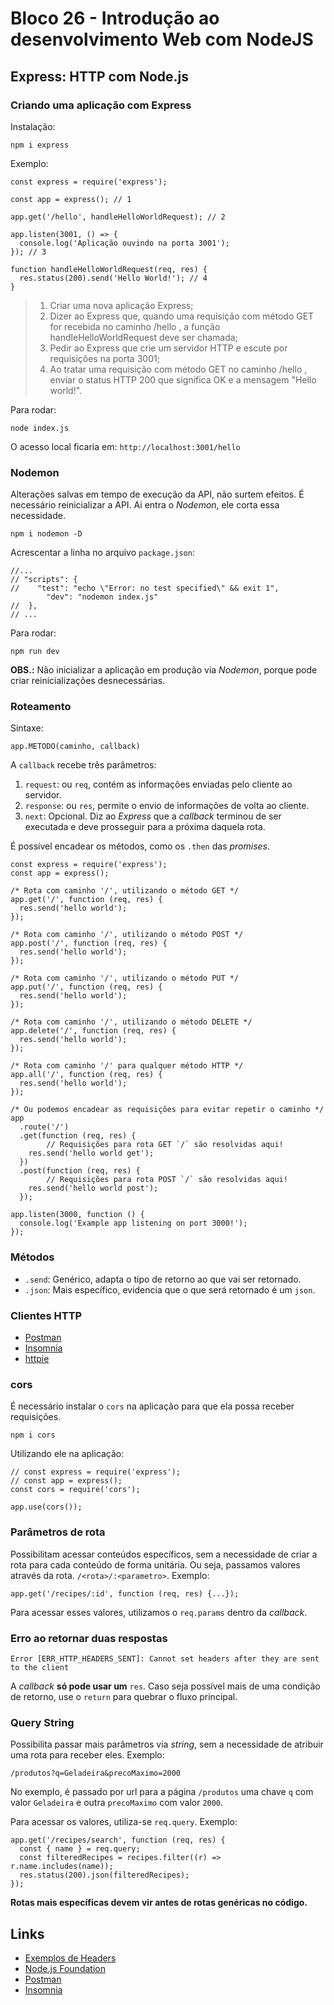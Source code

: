 # Bloco 26 - Introdução ao desenvolvimento Web com NodeJS

## Express: HTTP com Node.js

### Criando uma aplicação com Express

Instalação:

```
npm i express
```

Exemplo:

```
const express = require('express');

const app = express(); // 1

app.get('/hello', handleHelloWorldRequest); // 2

app.listen(3001, () => {
  console.log('Aplicação ouvindo na porta 3001');
}); // 3

function handleHelloWorldRequest(req, res) {
  res.status(200).send('Hello World!'); // 4
}
```

> 1. Criar uma nova aplicação Express;
> 2. Dizer ao Express que, quando uma requisição com método GET for recebida no caminho /hello , a função handleHelloWorldRequest deve ser chamada;
> 3. Pedir ao Express que crie um servidor HTTP e escute por requisições na porta 3001;
> 4. Ao tratar uma requisição com método GET no caminho /hello , enviar o status HTTP 200 que significa OK e a mensagem "Hello world!".

Para rodar:

```
node index.js
```

O acesso local ficaria em: `http://localhost:3001/hello`

### Nodemon

Alterações salvas em tempo de execução da API, não surtem efeitos. É necessário reinicializar a API. Ai entra o *Nodemon*, ele corta essa necessidade.

```
npm i nodemon -D
```

Acrescentar a linha no arquivo `package.json`:

```
//...
// "scripts": {
//    "test": "echo \"Error: no test specified\" && exit 1",
        "dev": "nodemon index.js"
//  },
// ...
```

Para rodar:

```
npm run dev
```

**OBS.:** Não inicializar a aplicação em produção via *Nodemon*, porque pode criar reinicializações desnecessárias.

### Roteamento

Sintaxe:

```
app.METODO(caminho, callback)
```

A `callback` recebe três parâmetros:

1. `request`: ou `req`, contém as informações enviadas pelo cliente ao servidor.
2. `response`: ou `res`, permite o envio de informações de volta ao cliente.
3. `next`: Opcional. Diz ao *Express* que a *callback* terminou de ser executada e deve prosseguir para a próxima daquela rota.

É possível encadear os métodos, como os `.then` das *promises*.

```
const express = require('express');
const app = express();

/* Rota com caminho '/', utilizando o método GET */
app.get('/', function (req, res) {
  res.send('hello world');
});

/* Rota com caminho '/', utilizando o método POST */
app.post('/', function (req, res) {
  res.send('hello world');
});

/* Rota com caminho '/', utilizando o método PUT */
app.put('/', function (req, res) {
  res.send('hello world');
});

/* Rota com caminho '/', utilizando o método DELETE */
app.delete('/', function (req, res) {
  res.send('hello world');
});

/* Rota com caminho '/' para qualquer método HTTP */
app.all('/', function (req, res) {
  res.send('hello world');
});

/* Ou podemos encadear as requisições para evitar repetir o caminho */
app
  .route('/')
  .get(function (req, res) {
        // Requisições para rota GET `/` são resolvidas aqui!
    res.send('hello world get');
  })
  .post(function (req, res) {
        // Requisições para rota POST `/` são resolvidas aqui!
    res.send('hello world post');
  });

app.listen(3000, function () {
  console.log('Example app listening on port 3000!');
});
```

### Métodos

* `.send`: Genérico, adapta o tipo de retorno ao que vai ser retornado.
* `.json`: Mais específico, evidencia que o que será retornado é um `json`.

### Clientes HTTP

- [Postman](https://www.postman.com/)
- [Insomnia](https://insomnia.rest/)
- [httpie](https://httpie.io/)

### cors

É necessário instalar o `cors` na aplicação para que ela possa receber requisições.

```
npm i cors
```

Utilizando ele na aplicação:
```
// const express = require('express');
// const app = express();
const cors = require('cors');

app.use(cors());
```

### Parâmetros de rota

Possibilitam acessar conteúdos específicos, sem a necessidade de criar a rota para cada conteúdo de forma unitária. Ou seja, passamos valores através da rota. `/<rota>/:<parametro>`. Exemplo:

```
app.get('/recipes/:id', function (req, res) {...});
```

Para acessar esses valores, utilizamos o `req.params` dentro da *callback*.

### Erro ao retornar duas respostas

```
Error [ERR_HTTP_HEADERS_SENT]: Cannot set headers after they are sent to the client
```

A *callback* **só pode usar um** `res`. Caso seja possível mais de uma condição de retorno, use o `return` para quebrar o fluxo principal.

### Query String

Possibilita passar mais parâmetros via *string*, sem a necessidade de atribuir uma rota para receber eles.
Exemplo:

```
/produtos?q=Geladeira&precoMaximo=2000
```
No exemplo, é passado por url para a página `/produtos` uma chave `q` com valor `Geladeira` e outra `precoMaximo` com valor `2000`.

Para acessar os valores, utiliza-se `req.query`. Exemplo:

```
app.get('/recipes/search', function (req, res) {
  const { name } = req.query;
  const filteredRecipes = recipes.filter((r) => r.name.includes(name));
  res.status(200).json(filteredRecipes);
});
```

**Rotas mais específicas devem vir antes de rotas genéricas no código.**

## Links

- [Exemplos de Headers](https://developer.mozilla.org/pt-BR/docs/Web/HTTP/Headers)
- [Node.js Foundation](https://openjsf.org/)
- [Postman](https://www.postman.com/)
- [Insomnia](https://insomnia.rest/)
